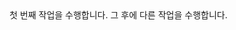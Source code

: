 <docs-workflow>
  <docs-step title="1단계">
    첫 번째 작업을 수행합니다.
  </docs-step>
  <docs-step title="B단계">
    그 후에 다른 작업을 수행합니다.
  </docs-step>
</docs-workflow>